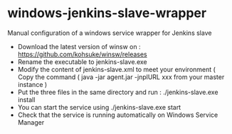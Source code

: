 # windows-jenkins-slave-wrapper
Manual configuration of a windows service wrapper for Jenkins slave

* Download the latest version of winsw on : https://github.com/kohsuke/winsw/releases
* Rename the executable to jenkins-slave.exe
* Modify the content of jenkins-slave.xml to meet your environment ( Copy the command ( java -jar agent.jar -jnplURL xxx from your master instance ) 
* Put the three files in the same directory and run : ./jenkins-slave.exe install
* You can start the service using ./jenkins-slave.exe start
* Check that the service is running automatically on Windows Service Manager

